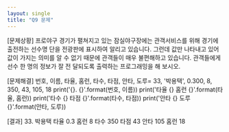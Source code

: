```yaml
---
layout: single
title: "Q9 문제"
---
```



[문제상황]
프로야구 경기가 펼쳐지고 있는 잠실야구장에는 관객서비스를 위해 경기에 출전하는 선수명
단을 전광판에 표시하여 알리고 있습니다. 그런데 값만 나타내고 있어 값이 가지는 의미를 알
수 없기 때문에 관객들이 매우 불편해하고 있습니다. 관객들에게 선수 한 명의 정보가 잘 전
달되도록 출력하는 프로그래밍을 해 보시오.

[문제해결]
번호, 이름, 타율, 홈런, 타수, 타점, 안타, 도루= 33, '박용택', 0.300, 8, 350, 43, 105, 18
print('{}. {}'.format(번호, 이름))
print('타율 {} 홈런 {}'.format(타율, 홈런))
print('타수 {} 타점 {}'.format(타수, 타점))
print('안타 {} 도루 {}'.format(안타, 도루))

[결과]
33. 박용택
타율 0.3 홈런 8
타수 350 타점 43
안타 105 홈런 18


